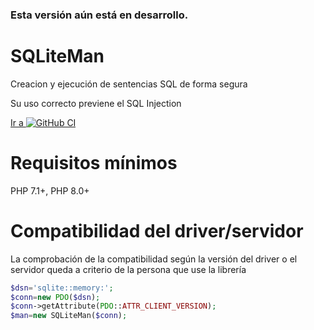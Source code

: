 [repo]:  https://github.com/yordanny90/SQLiteMan
[iconGit]: http://www.google.com/s2/favicons?domain=www.github.com

### Esta versión aún está en desarrollo. ###

# SQLiteMan

Creacion y ejecución de sentencias SQL de forma segura

Su uso correcto previene el SQL Injection

[Ir a ![GitHub CI][iconGit]][repo]

# Requisitos mínimos

PHP 7.1+, PHP 8.0+

# Compatibilidad del driver/servidor

La comprobación de la compatibilidad según la versión del driver o el servidor queda a criterio de la persona que use la librería

```php
$dsn='sqlite::memory:';
$conn=new PDO($dsn);
$conn->getAttribute(PDO::ATTR_CLIENT_VERSION);
$man=new SQLiteMan($conn);
```